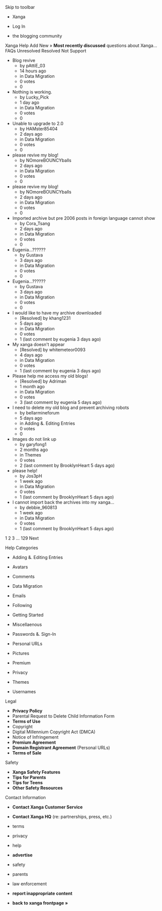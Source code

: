 Skip to toolbar

*   Xanga

*   Log In

*   the blogging community

Xanga Help Add New » **Most recently discussed** questions about Xanga… FAQs Unresolved Resolved Not Support

*   Blog revive
    *   by pAttiE\_03
    *   14 hours ago
    *   in Data Migration
    *   0 votes
    *   0
*   Nothing is working.
    *   by Lucky\_Pick
    *   1 day ago
    *   in Data Migration
    *   0 votes
    *   0
*   Unable to upgrade to 2.0
    *   by HAMster85404
    *   2 days ago
    *   in Data Migration
    *   0 votes
    *   0
*   please revive my blog!
    *   by NOmoreBOUNCYballs
    *   2 days ago
    *   in Data Migration
    *   0 votes
    *   0
*   please revive my blog!
    *   by NOmoreBOUNCYballs
    *   2 days ago
    *   in Data Migration
    *   0 votes
    *   0
*   Imported archive but pre 2006 posts in foreign language cannot show
    *   by Cora\_Tsang
    *   2 days ago
    *   in Data Migration
    *   0 votes
    *   0
*   Eugenia...??????
    *   by Gustava
    *   3 days ago
    *   in Data Migration
    *   0 votes
    *   0
*   Eugenia...??????
    *   by Gustava
    *   3 days ago
    *   in Data Migration
    *   0 votes
    *   0
*   I would like to have my archive downloaded
    *   \[Resolved\] by khang1231
    *   5 days ago
    *   in Data Migration
    *   0 votes
    *   1 (last comment by eugenia 3 days ago)
*   My xanga doesn't appear
    *   \[Resolved\] by whitemeteor0093
    *   4 days ago
    *   in Data Migration
    *   0 votes
    *   1 (last comment by eugenia 3 days ago)
*   Please help me access my old blogs!
    *   \[Resolved\] by Adriman
    *   1 month ago
    *   in Data Migration
    *   0 votes
    *   3 (last comment by eugenia 5 days ago)
*   I need to delete my old blog and prevent archiving robots
    *   by bellarmineforum
    *   5 days ago
    *   in Adding &. Editing Entries
    *   0 votes
    *   0
*   Images do not link up
    *   by garyfong1
    *   2 months ago
    *   in Themes
    *   0 votes
    *   2 (last comment by BrooklynHeart 5 days ago)
*   please help!
    *   by Jos3pH
    *   1 week ago
    *   in Data Migration
    *   0 votes
    *   1 (last comment by BrooklynHeart 5 days ago)
*   I cannot import back the archives into my xanga...
    *   by debbie\_960813
    *   1 week ago
    *   in Data Migration
    *   0 votes
    *   1 (last comment by BrooklynHeart 5 days ago)

1 2 3 ... 129 Next

Help Categories

*   Adding &. Editing Entries
*   Avatars
*   Comments
*   Data Migration
*   Emails
*   Following
*   Getting Started
*   Miscellaenous

*   Passwords &. Sign-In
*   Personal URLs
*   Pictures
*   Premium
*   Privacy
*   Themes
*   Usernames

Legal

*   **Privacy Policy**
*   Parental Request to Delete Child Information Form
*   **Terms of Use**
*   Copyright
*   Digital Millennium Copyright Act (DMCA)
*   Notice of Infringement
*   **Premium Agreement**
*   **Domain Registrant Agreement** (Personal URLs)
*   **Terms of Sale**

Safety

*   **Xanga Safety Features**
*   **Tips for Parents**
*   **Tips for Teens**
*   **Other Safety Resources**

Contact Information

*   **Contact Xanga Customer Service**
*   **Contact Xanga HQ** (re: partnerships, press, etc.)

*   terms
*   privacy
*   help
*   **advertise**

*   safety
*   parents
*   law enforcement
*   **report inappropriate content**

*   **back to xanga frontpage »**